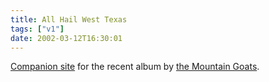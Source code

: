 ```yaml
---
title: All Hail West Texas
tags: ["v1"]
date: 2002-03-12T16:30:01
---
```


[Companion site][1] for the recent album by [the Mountain Goats][2].

[1]: http://www.allhailwesttexas.com/
[2]: http://www.themountaingoats.net/
